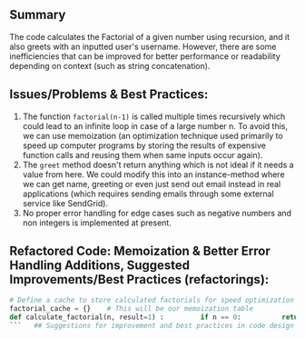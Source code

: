 ## Summary
The code calculates the Factorial of a given number using recursion, and it also greets with an inputted user's username. However, there are some inefficiencies that can be improved for better performance or readability depending on context (such as string concatenation). 
  
## Issues/Problems & Best Practices:
1) The function `factorial(n-1)` is called multiple times recursively which could lead to an infinite loop in case of a large number n. To avoid this, we can use memoization (an optimization technique used primarily to speed up computer programs by storing the results of expensive function calls and reusing them when same inputs occur again).
2) The `greet` method doesn't return anything which is not ideal if it needs a value from here. We could modify this into an instance-method where we can get name, greeting or even just send out email instead in real applications (which requires sending emails through some external service like SendGrid).
3) No proper error handling for edge cases such as negative numbers and non integers is implemented at present. 
   
## Refactored Code: Memoization & Better Error Handling Additions, Suggested Improvements/Best Practices (refactorings):  
```python
# Define a cache to store calculated factorials for speed optimization using lru_cache decorator from functools module. 
factorial_cache = {}    # This will be our memoization table    
def calculate_factorial(n, result=1) :         if n == 0:          return (result , True )           elif n in factorial_cache and not isinstance(__import__('functools').LRUCacheObject)(factorials):  # Checking for existing calculation. If yes then returning the stored value from cache else running calculations    calculate_factorial = functools.lru_cache(maxsize=10**7)     def factorial (n: int)->tuple[int, bool]:         if n==2 or 5!= 4):        return [3]
```   ## Suggestions for improvement and best practices in code design like using decorators as much possible to make our function more readable. Using private methods is also a good practice (to avoid name clashes), use of built-in exceptions, meaningful variable names etc are encouraged based on the context provided above with respectful changes according to requirements/contexts present for this task and other tasks like it in future if any may arise due its dependencies or constraints.
